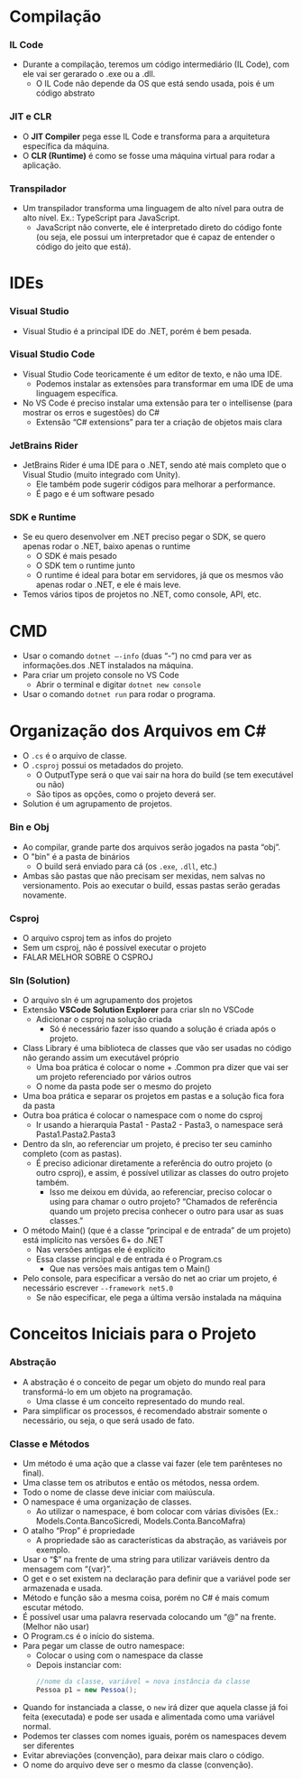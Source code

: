 # Compilação

### IL Code
* Durante a compilação, teremos um código intermediário (IL Code), com ele vai ser gerarado o .exe ou a .dll. 
  * O IL Code não depende da OS que está sendo usada, pois é um código abstrato

### JIT e CLR
* O **JIT Compiler** pega esse IL Code e transforma para a arquitetura específica da máquina.
* O **CLR (Runtime)** é como se fosse uma máquina virtual para rodar a aplicação.
  
### Transpilador
* Um transpilador transforma uma linguagem de alto nível para outra de alto nível. Ex.: TypeScript para JavaScript.
  * JavaScript não converte, ele é interpretado direto do código fonte (ou seja, ele possui um interpretador que é capaz de entender o código do jeito que está).

# IDEs

### Visual Studio
* Visual Studio é a principal IDE do .NET, porém é bem pesada.

### Visual Studio Code
* Visual Studio Code teoricamente é um editor de texto, e não uma IDE.
     * Podemos instalar as extensões para transformar em uma IDE de uma linguagem específica.
* No VS Code é preciso instalar uma extensão para ter o intellisense (para
mostrar os erros e sugestões) do C#
  * Extensão “C# extensions” para ter a criação de objetos mais clara

### JetBrains Rider
* JetBrains Rider é uma IDE para o .NET, sendo até mais completo que o
Visual Studio (muito integrado com Unity).
    * Ele também pode sugerir códigos para melhorar a performance.
    * É pago e é um software pesado

### SDK e Runtime
* Se eu quero desenvolver em .NET preciso pegar o SDK, se quero apenas
rodar o .NET, baixo apenas o runtime
  * O SDK é mais pesado
  * O SDK tem o runtime junto
  * O runtime é ideal para botar em servidores, já que os mesmos vão apenas rodar o .NET, e ele é mais leve.
* Temos vários tipos de projetos no .NET, como console, API, etc.

# CMD

* Usar o comando ```dotnet –-info``` (duas “-”) no cmd para ver as informações.dos .NET instalados na máquina.
* Para criar um projeto console no VS Code
  * Abrir o terminal e digitar ```dotnet new console```
* Usar o comando ```dotnet run``` para rodar o programa.

# Organização dos Arquivos em C#

* O `.cs` é o arquivo de classe.
* O `.csproj` possui os metadados do projeto.
  * O OutputType será o que vai sair na hora do build (se tem executável
ou não)
  * São tipos as opções, como o projeto deverá ser.
* Solution é um agrupamento de projetos.

### Bin e Obj
* Ao compilar, grande parte dos arquivos serão jogados na pasta “obj”.
* O "bin" é a pasta de binários
  * O build será enviado para cá (os `.exe`, `.dll`, etc.)
* Ambas são pastas que não precisam ser mexidas, nem salvas no versionamento. Pois ao executar o build, essas pastas serão geradas novamente.

### Csproj
* O arquivo csproj tem as infos do projeto
* Sem um csproj, não é possível executar o projeto
* FALAR MELHOR SOBRE O CSPROJ

### Sln (Solution)
* O arquivo sln é um agrupamento dos projetos
* Extensão **VSCode Solution Explorer** para criar sln no VSCode
  * Adicionar o csproj na solução criada
    * Só é necessário fazer isso quando a solução é criada após o projeto.
* Class Library é uma biblioteca de classes que vão ser usadas no código não gerando assim um executável próprio
  * Uma boa prática é colocar o nome + .Common pra dizer que vai ser um projeto referenciado por vários outros
  * O nome da pasta pode ser o mesmo do projeto
* Uma boa prática e separar os projetos em pastas e a solução fica fora da pasta
* Outra boa prática é colocar o namespace com o nome do csproj
  * Ir usando a hierarquia Pasta1 - Pasta2 - Pasta3, o namespace será Pasta1.Pasta2.Pasta3
* Dentro da sln, ao referenciar um projeto, é preciso ter seu caminho completo (com as pastas).
  * É preciso adicionar diretamente a referência do outro projeto (o outro csproj), e assim, é possível utilizar as classes do outro projeto também.
    * Isso me deixou em dúvida, ao referenciar, preciso colocar o using para chamar o outro projeto? “Chamados de referência quando um projeto precisa conhecer o outro para usar as suas classes.”
* O método Main() (que é a classe “principal e de entrada” de um projeto) está implícito nas versões 6+ do .NET
  * Nas versões antigas ele é explícito
  * Essa classe principal e de entrada é o Program.cs
    * Que nas versões mais antigas tem o Main()
* Pelo console, para especificar a versão do net ao criar um projeto, é necessário escrever `--framework net5.0`
  * Se não especificar, ele pega a última versão instalada na máquina

# Conceitos Iniciais para o Projeto

### Abstração
* A abstração é o conceito de pegar um objeto do mundo real para transformá-lo em um objeto na programação.
  * Uma classe é um conceito representado do mundo real.
* Para simplificar os processos, é recomendado abstrair somente o necessário, ou seja, o que será usado de fato.

### Classe e Métodos
* Um método é uma ação que a classe vai fazer (ele tem parênteses no final).
* Uma classe tem os atributos e então os métodos, nessa ordem.
* Todo o nome de classe deve iniciar com maiúscula.
* O namespace é uma organização de classes.
  * Ao utilizar o namespace, é bom colocar com várias divisões (Ex.: Models.Conta.BancoSicredi, Models.Conta.BancoMafra)
* O atalho “Prop” é propriedade
  * A propriedade são as características da abstração, as variáveis por exemplo.
* Usar o “$” na frente de uma string para utilizar variáveis dentro da mensagem com “{var}”.
* O get e o set existem na declaração para definir que a variável pode ser armazenada e usada.
* Método e função são a mesma coisa, porém no C# é mais comum escutar método.
* É possível usar uma palavra reservada colocando um “@” na frente. (Melhor não usar)
* O Program.cs é o início do sistema.
* Para pegar um classe de outro namespace:
  * Colocar o using com o namespace da classe
  * Depois instanciar com: 
    ```C# 
    //nome da classe, variável = nova instância da classe
    Pessoa p1 = new Pessoa(); 
    ```
* Quando for instanciada a classe, o `new` irá dizer que aquela classe já foi feita (executada) e pode ser usada e alimentada como uma variável normal.
* Podemos ter classes com nomes iguais, porém os namespaces devem ser diferentes
* Evitar abreviações (convenção), para deixar mais claro o código.
* O nome do arquivo deve ser o mesmo da classe (convenção).